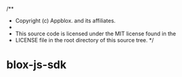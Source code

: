 /** 
 * Copyright (c)  Appblox. and its affiliates.
*
* This source code is licensed under the MIT license found in the
* LICENSE file in the root directory of this source tree.
*/

# blox-js-sdk